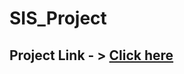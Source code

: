# SIS_Project

<h2>Project Link - > <a href="https://sisproject.herokuapp.com/" target="_blank">Click here</a></h2>
